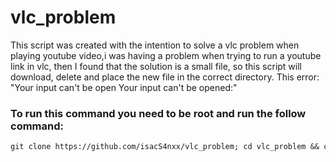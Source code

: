 # vlc_problem
This script was created with the intention to solve a vlc problem when playing youtube video,i was having a problem when trying to run a youtube link in vlc, then I found that the solution is a small file, so this script will download, delete and place the new file in the correct directory.
This error:
"Your input can't be open Your input can't be opened:"

<h3>To run this command you need to be root and run the follow command:</h3>

```md
git clone https://github.com/isacS4nxx/vlc_problem; cd vlc_problem && chmod +x vlc_problem && bash vlc_problem
```
```
